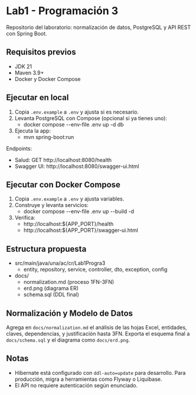 # Lab1 - Programación 3

Repositorio del laboratorio: normalización de datos, PostgreSQL y API REST con Spring Boot.

## Requisitos previos
- JDK 21
- Maven 3.9+
- Docker y Docker Compose

## Ejecutar en local
1. Copia `.env.example` a `.env` y ajusta si es necesario.
2. Levanta PostgreSQL con Compose (opcional si ya tienes uno):
   - docker compose --env-file .env up -d db
3. Ejecuta la app:
   - mvn spring-boot:run

Endpoints:
- Salud: GET http://localhost:8080/health
- Swagger UI: http://localhost:8080/swagger-ui.html

## Ejecutar con Docker Compose
1. Copia `.env.example` a `.env` y ajusta variables.
2. Construye y levanta servicios:
   - docker compose --env-file .env up --build -d
3. Verifica:
   - http://localhost:${APP_PORT}/health
   - http://localhost:${APP_PORT}/swagger-ui.html

## Estructura propuesta
- src/main/java/una/ac/cr/Lab1Progra3
  - entity, repository, service, controller, dto, exception, config
- docs/
  - normalization.md (proceso 1FN-3FN)
  - erd.png (diagrama ER)
  - schema.sql (DDL final)

## Normalización y Modelo de Datos
Agrega en `docs/normalization.md` el análisis de las hojas Excel, entidades, claves, dependencias, y justificación hasta 3FN. Exporta el esquema final a `docs/schema.sql` y el diagrama como `docs/erd.png`.

## Notas
- Hibernate está configurado con `ddl-auto=update` para desarrollo. Para producción, migra a herramientas como Flyway o Liquibase.
- El API no requiere autenticación según enunciado.

